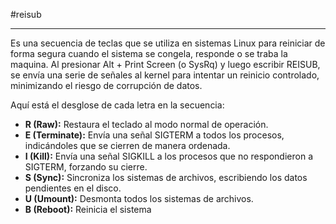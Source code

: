 #reisub

-------

Es una secuencia de teclas que se utiliza en sistemas Linux para reiniciar de forma segura cuando el sistema se congela, responde o se traba la maquina. Al presionar Alt + Print Screen (o SysRq) y luego escribir REISUB, se envía una serie de señales al kernel para intentar un reinicio controlado, minimizando el riesgo de corrupción de datos.

Aquí está el desglose de cada letra en la secuencia:

- **R (Raw):** Restaura el teclado al modo normal de operación.
- **E (Terminate):** Envía una señal SIGTERM a todos los procesos, indicándoles que se cierren de manera ordenada.
- **I (Kill):** Envía una señal SIGKILL a los procesos que no respondieron a SIGTERM, forzando su cierre.
- **S (Sync):** Sincroniza los sistemas de archivos, escribiendo los datos pendientes en el disco.
- **U (Umount):** Desmonta todos los sistemas de archivos.
- **B (Reboot):** Reinicia el sistema